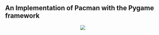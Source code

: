 ## An Implementation of Pacman with the Pygame framework

<p align="center">
  <img src="https://user-images.githubusercontent.com/26787794/204347112-21e23aa4-70cc-44f0-9024-1ccd36df199b.png">
</p>


